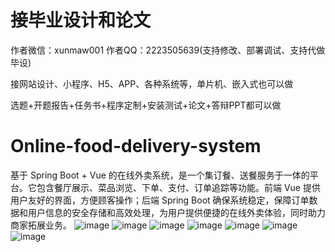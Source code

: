 # 接毕业设计和论文
作者微信：xunmaw001  作者QQ：2223505639(支持修改、部署调试、支持代做毕设)

接网站设计、小程序、H5、APP、各种系统等，单片机、嵌入式也可以做

选题+开题报告+任务书+程序定制+安装测试+论文+答辩PPT都可以做
# Online-food-delivery-system
基于 Spring Boot + Vue 的在线外卖系统，是一个集订餐、送餐服务于一体的平台。它包含餐厅展示、菜品浏览、下单、支付、订单追踪等功能。前端 Vue 提供用户友好的界面，方便顾客操作；后端 Spring Boot 确保系统稳定，保障订单数据和用户信息的安全存储和高效处理，为用户提供便捷的在线外卖体验，同时助力商家拓展业务。
![image](https://github.com/user-attachments/assets/20caa9c9-af97-4a68-86bd-4f704e23503d)
![image](https://github.com/user-attachments/assets/a37b27de-e103-47da-b8a3-6f5d2ed77b7e)
![image](https://github.com/user-attachments/assets/7345ab90-c9f6-4830-807e-5bb916de8052)
![image](https://github.com/user-attachments/assets/dc867a7c-bdf9-4dee-bbed-9d82e1f42835)
![image](https://github.com/user-attachments/assets/a5a234c7-ab9a-4ce9-bff0-13b6751ea2fa)
![image](https://github.com/user-attachments/assets/7fd28032-e822-4114-805f-6b899e4ff845)
![image](https://github.com/user-attachments/assets/5889b5c3-cc9b-4e6c-bf1d-d09f23e42734)
